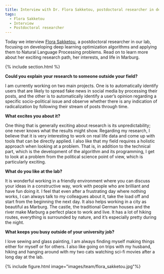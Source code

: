 ```yaml
---
title: Interview with Dr. Flora Sakketou, postdoctoral researcher in deep learning for NLP
tags: 
  - Flora Sakketou 
  - Interview
  - Postdoctoral researcher
---
```


Today we interview [Flora Sakketou](https://caisa-lab.github.io/members/flora-sakketou.html), a postdoctoral researcher in our lab, focusing on developing deep learning optimization algorithms and applying them to Natural Language Processing problems. Read on to learn more about her exciting research path, her interests, and life in Marburg. 



{% include section.html %}


**Could you explain your research to someone outside your field?** 

I am currently working on two main projects. One is to automatically identify users that are 
likely to spread fake news in social media by processing their posts, and the other is to 
automatically identify a user’s opinion regarding a specific socio-political issue and observe 
whether there is any indication of radicalization by following their stream of posts through 
time.


**What excites you about it?**

One thing that is generally exciting about research is its unpredictability; one never knows 
what the results might show. Regarding my research, I believe that it is very interesting to 
work on real life data and come up with tools that can be directly applied. I also like that my 
field requires a holistic approach when looking at a problem. That is, in addition to the 
technical part, which is the development of the algorithm and its programming, I get to look 
at a problem from the political science point of view, which is particularly exciting. 


**What do you like at the lab?**

It is wonderful working in a friendly environment where you can discuss your ideas in a 
constructive way, work with people who are brilliant and have fun doing it. I feel that even 
after a frustrating day where nothing works, I can always talk to my colleagues about it, take 
the load off and start from the beginning the next day. It also helps working in a city as 
beautiful as Marburg. The castle, the traditional German houses and the river make Marburg
a perfect place to work and live. It has a lot of hiking routes, everything is surrounded by 
nature, and it’s especially pretty during the night. 


**What keeps you busy outside of your university job?**

I love sewing and glass painting, I am always finding myself making things either for myself 
or for others. I also like going on trips with my husband, hiking and hanging around with my 
two cats watching sci-fi movies after a long day at the lab.



{% include figure.html image="images/team/flora_sakketou.jpg"%}
